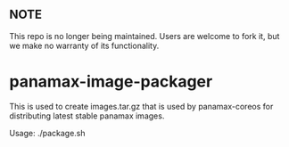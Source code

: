 ## NOTE

This repo is no longer being maintained. Users are welcome to fork it, but we make no warranty of its functionality.

panamax-image-packager
======================

This is used to create images.tar.gz that is used by panamax-coreos for distributing latest stable panamax images.

Usage: ./package.sh
